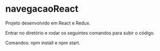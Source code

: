 # navegacaoReact
Projeto desenvolvido em React e Redux.

Entrar no diretório e rodar os seguintes comandos para subir o código.

Comandos: npm install e npm start.

